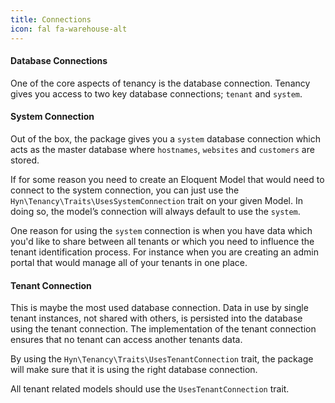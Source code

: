 ```yaml
---
title: Connections
icon: fal fa-warehouse-alt
---
```


#### Database Connections

One of the core aspects of tenancy is the database connection. Tenancy gives you access to two key database connections; `tenant` and `system`.

#### System Connection
Out of the box, the package gives you a `system` database connection which acts as the master database where `hostnames`, `websites` and `customers` are stored.

If for some reason you need to create an Eloquent Model that would need to connect to the system connection, you can just use the `Hyn\Tenancy\Traits\UsesSystemConnection` trait on your given Model. In doing so, the model’s connection will always default to use the `system`.

One reason for using the `system` connection is when you have data which you'd like to share between all tenants or which you need to influence the tenant identification process. For instance when you are creating an admin portal that would manage all of your tenants in one place.

#### Tenant Connection
This is maybe the most used database connection. Data in use by single tenant instances, not shared with others, is persisted into the database using the tenant connection. The implementation of the tenant connection ensures that no tenant can access another tenants data.

By using the `Hyn\Tenancy\Traits\UsesTenantConnection` trait, the package will make sure that it is using the right database connection.

All tenant related models should use the `UsesTenantConnection` trait.
